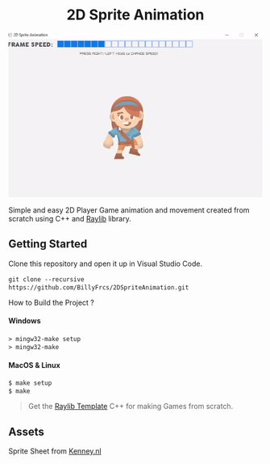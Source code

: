 <h1 align="center">2D Sprite Animation</h1>

![2D Sprite Animation](https://github.com/BillyFrcs/2DSpriteAnimation/blob/main/Assets/Sample/Animation.gif)

Simple and easy 2D Player Game animation and movement created from scratch using C++ and [Raylib](https://www.raylib.com/index.html) library.

## Getting Started

Clone this repository and open it up in Visual Studio Code.

```
git clone --recursive https://github.com/BillyFrcs/2DSpriteAnimation.git
```

How to Build the Project ?
#### Windows
```console
> mingw32-make setup
> mingw32-make
```

#### MacOS & Linux
```console
$ make setup
$ make
```

> Get the [Raylib Template](https://github.com/CapsCollective/raylib-cpp-starter) C++ for making Games from scratch.

## Assets

Sprite Sheet from [Kenney.nl](https://www.kenney.nl/)
